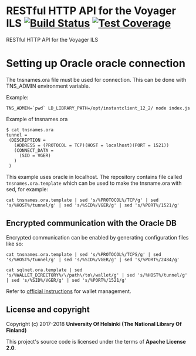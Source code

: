 # RESTful HTTP API for the Voyager ILS [![Build Status](https://travis-ci.org/NatLibFi/voyager-http-api.svg)](https://travis-ci.org/NatLibFi/voyager-http-api) [![Test Coverage](https://codeclimate.com/github/NatLibFi/voyager-http-api/badges/coverage.svg)](https://codeclimate.com/github/NatLibFi/voyager-http-api/coverage)

RESTful HTTP API for the Voyager ILS

# Setting up Oracle oracle connection

The tnsnames.ora file must be used for connection. This can be done with TNS_ADMIN environment variable.

Example:
```
TNS_ADMIN=`pwd` LD_LIBRARY_PATH=/opt/instantclient_12_2/ node index.js
```
Example of tnsnames.ora
```
$ cat tnsnames.ora
tunnel =
 (DESCRIPTION =
   (ADDRESS = (PROTOCOL = TCP)(HOST = localhost)(PORT = 1521))
   (CONNECT_DATA =
     (SID = VGER)
   )
 )
```

This example uses oracle in localhost. The repository contains file called `tnsnames.ora.template` which can be used to make the tnsname.ora with sed, for example:
```
cat tnsnames.ora.template | sed 's/%PROTOCOL%/TCP/g' | sed 's/%HOST%/tunnel/g' | sed 's/%SID%/VGER/g' | sed 's/%PORT%/1521/g'
```
## Encrypted communication with the Oracle DB
Encrypted communication can be enabled by generating configuration files like so:
```
cat tnsnames.ora.template | sed 's/%PROTOCOL%/TCPS/g' | sed 's/%HOST%/tunnel/g' | sed 's/%SID%/VGER/g' | sed 's/%PORT%/2484/g'
```

```
cat sqlnet.ora.template | sed 's/%WALLET_DIRECTORY%/\/path\/to\/wallet/g' | sed 's/%HOST%/tunnel/g' | sed 's/%SID%/VGER/g' | sed 's/%PORT%/1521/g'
```
Refer to [official instructions](https://docs.oracle.com/middleware/1213/wls/JDBCA/oraclewallet.htm) for wallet management.

## License and copyright

Copyright (c) 2017-2018 **University Of Helsinki (The National Library Of Finland)**

This project's source code is licensed under the terms of **Apache License 2.0**.
